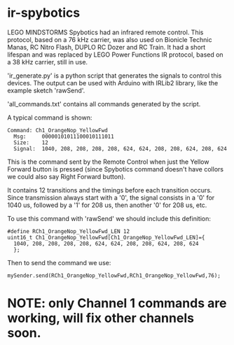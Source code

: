 # ir-spybotics

LEGO MINDSTORMS Spybotics had an infrared remote control. This protocol, based on a 76 kHz carrier, was also used on Bionicle Technic Manas, RC Nitro Flash, DUPLO RC Dozer and RC Train. It had a short lifespan and was replaced by LEGO Power Functions IR protocol, based on a 38 kHz carrier, still in use.

'ir_generate.py' is a python script that generates the signals to control this devices. The output can be used with Arduino with IRLib2 library, like the example sketch 'rawSend'.


'all_commands.txt' contains all commands generated by the script.

A typical command is shown:

```
Command: Ch1_OrangeNop_YellowFwd
  Msg:     00000101011100010111011
  Size:    12
  Signal:  1040, 208, 208, 208, 208, 624, 624, 208, 208, 624, 208, 624
  ```
  
This is the command sent by the Remote Control when just the Yellow Forward button is pressed (since Spybotics command doesn't have collors we could also say Right Forward button).

It contains 12 transitions and the timings before each transition occurs. Since transmission always start with a '0', the signal consists in a '0' for 1040 us, followed by a '1' for 208 us, then another '0' for 208 us, etc.

To use this command with 'rawSend' we should include this definition:

```
#define RCh1_OrangeNop_YellowFwd_LEN 12
uint16_t Ch1_OrangeNop_YellowFwd[Ch1_OrangeNop_YellowFwd_LEN]={
  1040, 208, 208, 208, 208, 624, 624, 208, 208, 624, 208, 624
  };
```

Then to send the command we use:

```
mySender.send(RCh1_OrangeNop_YellowFwd,RCh1_OrangeNop_YellowFwd,76);
```

# NOTE: only Channel 1 commands are working, will fix other channels soon.
